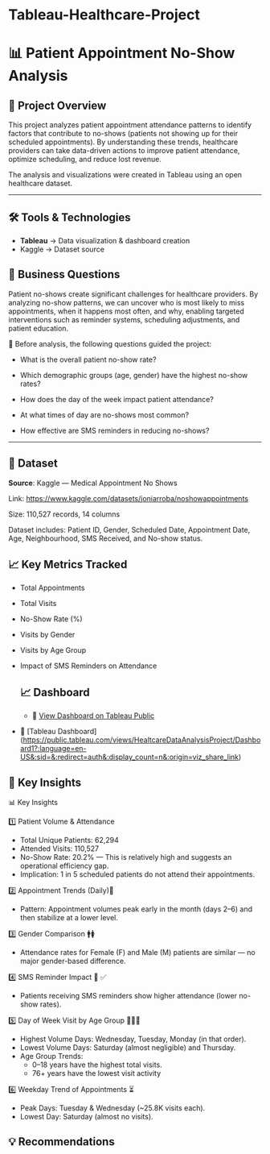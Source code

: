 # Tableau-Healthcare-Project

# 📊 Patient Appointment No-Show Analysis

## 📘 Project Overview
This project analyzes patient appointment attendance patterns to identify factors that contribute to no-shows (patients not showing up for their scheduled appointments).
By understanding these trends, healthcare providers can take data-driven actions to improve patient attendance, optimize scheduling, and reduce lost revenue.

The analysis and visualizations were created in Tableau using an open healthcare dataset.

---
## 🛠️ Tools & Technologies

- **Tableau** → Data visualization & dashboard creation
-  Kaggle → Dataset source


## 🎯 Business Questions
Patient no-shows create significant challenges for healthcare providers. By analyzing no-show patterns, we can uncover who is most likely to miss appointments, when it happens most often, and why, enabling targeted interventions such as reminder systems, scheduling adjustments, and patient education.

🔎 Before analysis, the following questions guided the project:

- What is the overall patient no-show rate?

- Which demographic groups (age, gender) have the highest no-show rates?

- How does the day of the week impact patient attendance?

- At what times of day are no-shows most common?

- How effective are SMS reminders in reducing no-shows?


---

## 📁 Dataset

 **Source**:  Kaggle — Medical Appointment No Shows

Link: https://www.kaggle.com/datasets/joniarroba/noshowappointments

Size: 110,527 records, 14 columns

Dataset includes: Patient ID, Gender, Scheduled Date, Appointment Date, Age, Neighbourhood, SMS Received, and No-show status.


## 📈 Key Metrics Tracked

- Total Appointments

- Total Visits

- No-Show Rate (%)

- Visits by Gender

- Visits by Age Group

- Impact of SMS Reminders on Attendance

  ## 📈 Dashboard
  - 🔗 [View Dashboard on Tableau Public](https://public.tableau.com/views/HealtcareDataAnalysisProject/Dashboard1?:language=en-US&:sid=&:redirect=auth&:display_count=n&:origin=viz_share_link)


- 🔗 [Tableau Dashboard] (https://public.tableau.com/views/HealtcareDataAnalysisProject/Dashboard1?:language=en-US&:sid=&:redirect=auth&:display_count=n&:origin=viz_share_link)

## 📌 Key Insights

📊 Key Insights

1️⃣ Patient Volume & Attendance

* Total Unique Patients: 62,294
* Attended Visits: 110,527
* No-Show Rate: 20.2% — This is relatively high and suggests an operational efficiency gap.
* Implication: 1 in 5 scheduled patients do not attend their appointments.

2️⃣ Appointment Trends (Daily)📅

* Pattern: Appointment volumes peak early in the month (days 2–6) and then stabilize at a lower level.

3️⃣ Gender Comparison 🚹🚺

* Attendance rates for Female (F) and Male (M) patients are similar — no major gender-based difference.

4️⃣ SMS Reminder Impact  📲 ✅

* Patients receiving SMS reminders show higher attendance (lower no-show rates).

5️⃣ Day of Week Visit by Age Group 👶🧑‍🦳

* Highest Volume Days: Wednesday, Tuesday, Monday (in that order).
* Lowest Volume Days: Saturday (almost negligible) and Thursday.
* Age Group Trends:
    * 0–18 years have the highest total visits.
    * 76+ years have the lowest visit activity

6️⃣ Weekday Trend of Appointments ⏳
* Peak Days: Tuesday & Wednesday (~25.8K visits each).
* Lowest Day: Saturday (almost no visits).

## 💡 Recommendations


